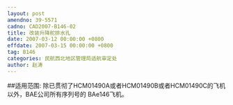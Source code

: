 ```yaml
---
layout: post
amendno: 39-5571
cadno: CAD2007-B146-02
title: 改装升降舵排水孔
date: 2007-03-12 00:00:00 +0800
effdate: 2007-03-15 00:00:00 +0800
tag: B146
categories: 民航西北地区管理局适航审定处
author: 赵涛
---
```


##适用范围:
除已贯彻了HCM01490A或者HCM01490B或者HCM01490C的飞机以外，BAE公司所有序列号的 BAe146飞机。

